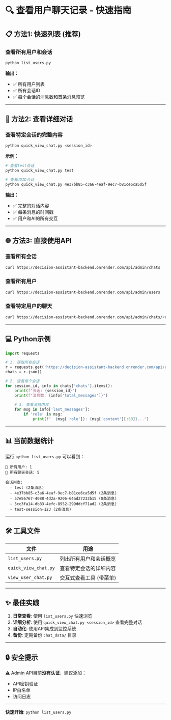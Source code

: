 # 🔍 查看用户聊天记录 - 快速指南

## 📋 **方法1: 快速列表 (推荐)**

### **查看所有用户和会话**
```bash
python list_users.py
```

**输出：**
- ✅ 所有用户列表
- ✅ 所有会话ID
- ✅ 每个会话的消息数和首条消息预览

---

## 📝 **方法2: 查看详细对话**

### **查看特定会话的完整内容**
```bash
python quick_view_chat.py <session_id>
```

**示例：**
```bash
# 查看test会话
python quick_view_chat.py test

# 查看UUID会话
python quick_view_chat.py 4e37bb85-c3a6-4eaf-9ec7-b81ce6ca5d5f
```

**输出：**
- ✅ 完整的对话内容
- ✅ 每条消息的时间戳
- ✅ 用户和AI的所有交互

---

## 🌐 **方法3: 直接使用API**

### **查看所有会话**
```bash
curl https://decision-assistant-backend.onrender.com/api/admin/chats
```

### **查看所有用户**
```bash
curl https://decision-assistant-backend.onrender.com/api/admin/users
```

### **查看特定用户的聊天**
```bash
curl https://decision-assistant-backend.onrender.com/api/admin/chats/<username>
```

---

## 💻 **Python示例**

```python
import requests

# 1. 获取所有会话
r = requests.get('https://decision-assistant-backend.onrender.com/api/admin/chats')
chats = r.json()

# 2. 查看每个会话
for session_id, info in chats['chats'].items():
    print(f"会话: {session_id}")
    print(f"消息数: {info['total_messages']}")
    
    # 3. 查看消息内容
    for msg in info['last_messages']:
        if 'role' in msg:
            print(f"  {msg['role']}: {msg['content'][:50]}...")
```

---

## 📊 **当前数据统计**

运行 `python list_users.py` 可以看到：

```
👥 所有用户: 1
💬 所有聊天会话: 5

会话列表:
  - test (2条消息)
  - 4e37bb85-c3a6-4eaf-9ec7-b81ce6ca5d5f (2条消息)
  - 57e56767-4088-4d2a-9206-64ad27232b15 (8条消息)
  - 5cc3fa14-db83-4efc-8952-299ddcf71ad2 (2条消息)
  - test-session-123 (2条消息)
```

---

## 🛠️ **工具文件**

| 文件 | 用途 |
|------|------|
| `list_users.py` | 列出所有用户和会话概览 |
| `quick_view_chat.py` | 查看特定会话的详细内容 |
| `view_user_chat.py` | 交互式查看工具 (带菜单) |

---

## ✨ **最佳实践**

1. **日常查看**: 使用 `list_users.py` 快速浏览
2. **详细分析**: 使用 `quick_view_chat.py <session_id>` 查看完整对话
3. **自动化**: 使用API集成到监控系统
4. **备份**: 定期备份 `chat_data/` 目录

---

## 🔒 **安全提示**

⚠️ Admin API目前**没有认证**，建议添加：
- API密钥验证
- IP白名单
- 访问日志

---

**快速开始**: `python list_users.py`

